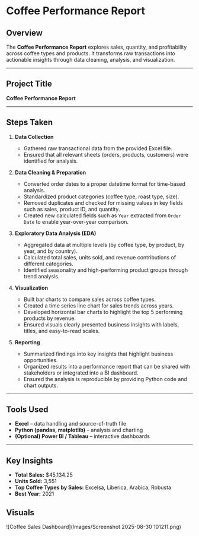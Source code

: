 # Coffee Performance Report

## Overview
The **Coffee Performance Report** explores sales, quantity, and profitability across coffee types and products. 
It transforms raw transactions into actionable insights through data cleaning, analysis, and visualization.

---

## Project Title
**Coffee Performance Report**

---

## Steps Taken
1. **Data Collection**
   - Gathered raw transactional data from the provided Excel file.
   - Ensured that all relevant sheets (orders, products, customers) were identified for analysis.

2. **Data Cleaning & Preparation**
   - Converted order dates to a proper datetime format for time-based analysis.
   - Standardized product categories (coffee type, roast type, size).
   - Removed duplicates and checked for missing values in key fields such as sales, product ID, and quantity.
   - Created new calculated fields such as `Year` extracted from `Order Date` to enable year-over-year comparison.

3. **Exploratory Data Analysis (EDA)**
   - Aggregated data at multiple levels (by coffee type, by product, by year, and by country).
   - Calculated total sales, units sold, and revenue contributions of different categories.
   - Identified seasonality and high-performing product groups through trend analysis.

4. **Visualization**
   - Built bar charts to compare sales across coffee types.
   - Created a time series line chart for sales trends across years.
   - Developed horizontal bar charts to highlight the top 5 performing products by revenue.
   - Ensured visuals clearly presented business insights with labels, titles, and easy-to-read scales.

5. **Reporting**
   - Summarized findings into key insights that highlight business opportunities.
   - Organized results into a performance report that can be shared with stakeholders or integrated into a BI dashboard.
   - Ensured the analysis is reproducible by providing Python code and chart outputs.


---

## Tools Used
- **Excel** – data handling and source-of-truth file
- **Python (pandas, matplotlib)** – analysis and charting
- **(Optional) Power BI / Tableau** – interactive dashboards

---

## Key Insights
- **Total Sales:** $45,134.25
- **Units Sold:** 3,551
- **Top Coffee Types by Sales:** Excelsa, Liberica, Arabica, Robusta
- **Best Year:** 2021

## Visuals
![Coffee Sales Dashboard](Images/Screenshot 2025-08-30 101211.png)

